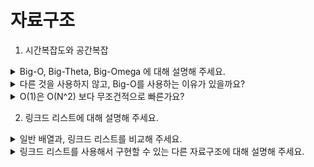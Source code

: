 # 자료구조
1. 시간복잡도와 공간복잡
<details>
<summary>Big-O, Big-Theta, Big-Omega 에 대해 설명해 주세요.</summary>
<div>

- Big-O 표기법은 최악의 경우 시간 복잡도를 나타내며, 알고리짐의 성능을 이해하는데 중요한 도구
- Big-Theta 표기법은 알고리즘의 평균적인 경우의 시간 복잡도
- Big Omega 표기법은 최선의 경우의 시간 복잡도

</div>
</details>
<details>
<summary>다른 것을 사용하지 않고, Big-O를 사용하는 이유가 있을까요?</summary>
<div>

- 알고리즘의 최악의 경우를 생각해야 함

</div>
</details>
<details>
<summary>O(1)은 O(N^2) 보다 무조건적으로 빠른가요?</summary>
<div>

- O(1)는 데이터 크기와 상관없이 일정한 시간이 걸리는 알고리즘
- O(N^2)는 데이터가 많아질 수록 처리시간이 급수적으로 늘어나는 알고리즘
- 데이터가 적다면 일정 수준까지 O(N^2)가 빠르거나 차이 적을 수는 있지만 데이터 양이 많아진다면 차이는 유의미하게 벌어져 O(1)가 훨씬 빠르다는걸 알 수 있다.

</div>
</details>

2. 링크드 리스트에 대해 설명해 주세요.
<details>
<summary>일반 배열과, 링크드 리스트를 비교해 주세요.</summary>
<div>

- 배열은 정적자료 구조이며 index로 임의의 접근이 가능하다는 장점이 있어 접근과 탐색이 용이
- 링크드 리스트는 동적 자료구조로 크기를 정할 필요 없으며 노가 존재하여 노드 안에 데이터가 있고, 다음 데이터를 가르키는 주소를 가짐
- 크기의 제한이 없어 데이터 추가, 삭제가 자유롭지만 임의로 접근하는 것이 불가능하여 데이터를 탐색할 때 순차적으로 접근해야함

</div>
</details>

<details>
<summary>링크드 리스트를 사용해서 구현할 수 있는 다른 자료구조에 대해 설명해 주세요.</summary>
<div>

- 링크드 리스트로 구현할 수 있는 자료구조는 대부분 만들 수 있다. 대표적으로 스택이나 큐가 있다.
- 스택 : Last In Fist Out을 하는 자료구조
- 큐 : First In Fist Out을 하는 자료구조

</div>
</details>
